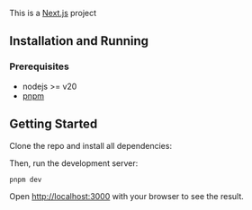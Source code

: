 This is a [Next.js](https://nextjs.org) project

## Installation and Running

### Prerequisites

- nodejs >= v20
- [pnpm](https://pnpm.io/)

## Getting Started
Clone the repo and install all dependencies:



Then, run the development server:

```bash
pnpm dev
```

Open [http://localhost:3000](http://localhost:3000) with your browser to see the result.
